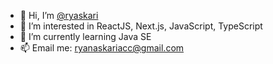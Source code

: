 - 👋 Hi, I’m [@ryaskari](https://github.com/ryaskari)
- 👀 I’m interested in ReactJS, Next.js, JavaScript, TypeScript
- 🌱 I’m currently learning Java SE
- 📫 Email me: ryanaskariacc@gmail.com

<!---
ryanshere/ryanshere is a ✨ special ✨ repository because its `README.md` (this file) appears on your GitHub profile.
You can click the Preview link to take a look at your changes.
--->
